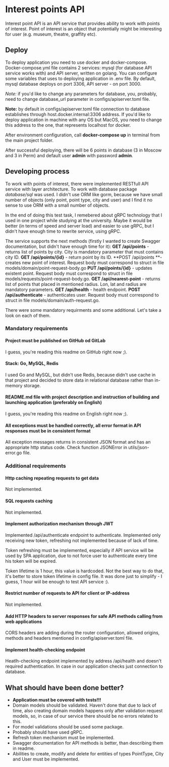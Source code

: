 # Interest points API
Interest point API is an API service that provides ability to work with points of interest. Point of interest is an object that potentially might be interesting for user (e.g. museum, theatre, graffity etc).

## Deploy
To deploy application you need to use docker and docker-compose. Docker-compose.yml file contains 2 services: mysql (for database API service works with) and API server, written on golang. You can configure some variables that uses to deploying application in .env file. By default, mysql database deploys on port 3306, API server - on port 3000.

*Note:* if you'd like to change any parameters for database, you, probably, need to change database_url parameter in configs/apiserver.toml file.

**Note:** by default in configs/apiserver.toml file connection to database establishes through host.docker.internal:3306 address. If you'd like to deploy application in machine with any OS but MacOS, you need to change this address to the one, that represents localhost for docker.

After environment configuration, call **docker-compose up** in terminal from the main project folder.

After successful deploying, there will be 6 points in database (3 in Moscow and 3 in Perm) and default user **admin** with password **admin**.

## Developing process
To work with points of interest, there were implemented RESTfull API service with layer architecture. To work with database package *database/sql* was used. I didn't use ORM like gorm, because we have small number of objects (only point, point type, city and user) and I find it no sense to use ORM with a small number of objects.

In the end of doing this test task, I remebered about gRPC technology that I used in one project while studying at the university. Maybe it would be better (in terms of speed and server load) and easier to use gRPC, but I didn't have enough time to rewrite service, using gRPC.

The service supports the next methods (firstly I wanted to create Swagger documentation, but didn't have enough time for it):
**GET /api/points** - returns list of points by city. City is mandatory parameter that must contains city ID.
**GET /api/points/{id}** - return point by its ID.
**POST /api/points **- creates new point of interest. Request body must correspond to struct in file models/domain/point-request-body.go
**PUT /api/points/{id}** - updates existent point. Request body must correspond to struct in file models/requests/point-request-body.go.
**GET /api/nearest-point** - returns list of points that placed in mentioned radius. Lon, lat and radius are mandatory parameters.
**GET /api/health** - health endpoint.
**POST /api/authenticate** - authenticates user. Request body must correspond to struct in file models/domain/auth-request.go.

There were some mandatory requirments and some additional. Let's take a look on each of them.

### Mandatory requirements
#### Project must be published on GitHub od GitLab
I guess, you're reading this readme on GitHub right now ;).

#### Stack: Go, MySQL, Redis
I used Go and MySQL, but didn't use Redis, because didn't use cache in that project and decided to store data in relational database rather than in-memory storage.

#### README.md file with project description and instruction of building and launching application (preferably on English)
I guess, you're reading this readme on English right now ;).

#### All exceptions must be handled correctly, all error format in API responses must be in consistent format
All exception messages returns in consistent JSON format and has an appropriate http status code. Check function JSONError in utils/json-error.go file. 

### Additional requirements
#### Http caching repeating requests to get data
Not implemented.

#### SQL requests caching
Not implemented.

#### Implement authorization mechanism through JWT
Implemented /api/authenticate endpoint to authenticate. Implemented only receiving new token, refreshing not implemented because of lack of time. 

Token refreshing must be implemented, especially if API service will be used by SPA application, due to not force user to authenticate every time his token will be expired.

Token lifetime is 1 hour, this value is hardcoded. Not the best way to do that, it's better to store token lifetime in config file. It was done just to simplify - I guess, 1 hour wiil be enough to test API service :).

#### Restrict number of requests to API for client or IP-address
Not implemented.

#### Add HTTP headers to server responses for safe API methods calling from web applications
CORS headers are adding during the router configuration, allowed origins, methods and headers mentioned in config/apiserver.toml file.

#### Implement health-checking endpoint
Heatlh-checking endpoint implemented by address /api/health and doesn't required authentication. In case in our application checks just connection to database.

## What should have been done better?
- **Application must be covered with tests!!!**
- Domain models should be validated. Haven't done that due to lack of time, also creating domain models happens only after validation request models, so, in case of our service there should be no errors related to this.
- For model validations should be used some package.
- Probably should have used gRPC.
- Refresh token mechanism must be implemented.
- Swagger documentation for API methods is better, than describing them in readme.
- Abilities to create, modify and delete for entities of types PointType, City and User must be implemented.